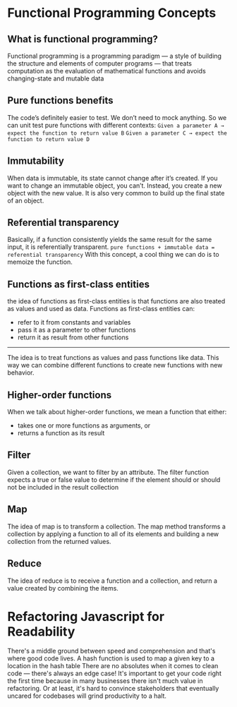 # Functional Programming Concepts
## What is functional programming?
Functional programming is a programming paradigm — a style of building the structure and elements of computer programs — that treats computation as the evaluation of mathematical functions and avoids changing-state and mutable data 
## Pure functions benefits
The code’s definitely easier to test. We don’t need to mock anything. So we can unit test pure functions with different contexts:
`Given a parameter A → expect the function to return value B`
`Given a parameter C → expect the function to return value D`
## Immutability
When data is immutable, its state cannot change after it’s created. If you want to change an immutable object, you can’t. Instead, you create a new object with the new value.
It is also very common to build up the final state of an object.

## Referential transparency
Basically, if a function consistently yields the same result for the same input, it is referentially transparent.
`pure functions + immutable data = referential transparency`
With this concept, a cool thing we can do is to memoize the function.
## Functions as first-class entities
the idea of functions as first-class entities is that functions are also treated as values and used as data.
Functions as first-class entities can:
* refer to it from constants and variables
* pass it as a parameter to other functions
* return it as result from other functions
-------------
The idea is to treat functions as values and pass functions like data. This way we can combine different functions to create new functions with new behavior.
## Higher-order functions
When we talk about higher-order functions, we mean a function that either:
* takes one or more functions as arguments, or
* returns a function as its result
## Filter
Given a collection, we want to filter by an attribute. The filter function expects a true or false value to determine if the element should or should not be included in the result collection
## Map
The idea of map is to transform a collection.
The map method transforms a collection by applying a function to all of its elements and building a new collection from the returned values.
## Reduce
The idea of reduce is to receive a function and a collection, and return a value created by combining the items.

# Refactoring Javascript for Readability
There's a middle ground between speed and comprehension and that's where good code lives.
A hash function is used to map a given key to a location in the hash table
There are no absolutes when it comes to clean code — there's always an edge case!
It's important to get your code right the first time because in many businesses there isn't much value in refactoring. Or at least, it's hard to convince stakeholders that eventually uncared for codebases will grind productivity to a halt.